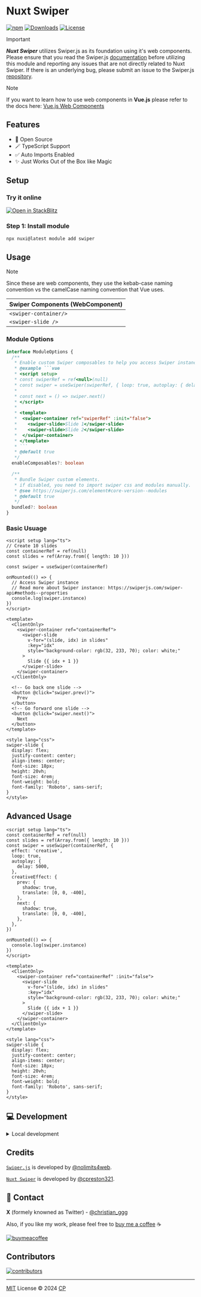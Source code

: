 # Nuxt Swiper

[![npm](https://img.shields.io/npm/v/nuxt-swiper?style=flat-square)](https://www.npmjs.com/package/nuxt-swiper/)
[![Downloads](https://img.shields.io/npm/dt/nuxt-swiper.svg?style=flat-square)](https://www.npmjs.com/package/nuxt-swiper)
[![License](https://img.shields.io/npm/l/nuxt-swiper?style=flat-square)](/LICENSE)

> [!IMPORTANT]
> ***Nuxt Swiper*** utilizes Swiper.js as its foundation using it's web components. Please ensure that you read the Swiper.js [documentation](https://swiperjs.com/element) before utilizing this module and reporting any issues that are not directly related to Nuxt Swiper. If there is an underlying bug, please submit an issue to the Swiper.js [repository](https://github.com/nolimits4web/swiper/issues).

> [!NOTE]
> If you want to learn how to use web components in **Vue.js** please refer to the docs here: [Vue.js Web Components](https://vuejs.org/guide/extras/web-components.html)

## Features

- 📖 Open Source
- 🪄 TypeScript Support
- ✅ Auto Imports Enabled
- ✨ Just Works Out of the Box like Magic

## Setup

### Try it online

[![Open in StackBlitz](https://developer.stackblitz.com/img/open_in_stackblitz.svg)](https://stackblitz.com/github/cpreston321/nuxt-swiper/tree/main/examples/swiper-basic?file=app.vue)

### Step 1: Install module

```bash
npx nuxi@latest module add swiper
```

## Usage

> [!NOTE]
> Since these are web components, they use the kebab-case naming convention vs the camelCase naming convention that Vue uses.

| Swiper Components (WebComponent) |
| -------------------------------- |
| `<swiper-container/>`     |
| `<swiper-slide />`        |

### Module Options

```ts
interface ModuleOptions {
  /**
   * Enable custom Swiper composables to help you access Swiper instance.
   * @example ```vue
   * <script setup>
   * const swiperRef = ref<null>(null)
   * const swiper = useSwiper(swiperRef, { loop: true, autoplay: { delay: 5000 })
   *
   * const next = () => swiper.next()
   * </script>
   *
   * <template>
   *  <swiper-container ref="swiperRef" :init="false">
   *    <swiper-slide>Slide 1</swiper-slide>
   *    <swiper-slide>Slide 2</swiper-slide>
   *  </swiper-container>
   * </template>
   * ```
   * @default true
   */
  enableComposables?: boolean

  /**
   * Bundle Swiper custom elements.
   * if disabled, you need to import swiper css and modules manually.
   * @see https://swiperjs.com/element#core-version--modules
   * @default true
   */
  bundled?: boolean
}
```

### Basic Usuage

```vue
<script setup lang="ts">
// Create 10 slides
const containerRef = ref(null)
const slides = ref(Array.from({ length: 10 }))

const swiper = useSwiper(containerRef)

onMounted(() => {
  // Access Swiper instance
  // Read more about Swiper instance: https://swiperjs.com/swiper-api#methods--properties
  console.log(swiper.instance)
})
</script>

<template>
  <ClientOnly>
    <swiper-container ref="containerRef">
      <swiper-slide
        v-for="(slide, idx) in slides"
        :key="idx"
        style="background-color: rgb(32, 233, 70); color: white;"
      >
        Slide {{ idx + 1 }}
      </swiper-slide>
    </swiper-container>
  </ClientOnly>

  <!-- Go back one slide -->
  <button @click="swiper.prev()">
    Prev
  </button>
  <!-- Go forward one slide -->
  <button @click="swiper.next()">
    Next
  </button>
</template>

<style lang="css">
swiper-slide {
  display: flex;
  justify-content: center;
  align-items: center;
  font-size: 18px;
  height: 20vh;
  font-size: 4rem;
  font-weight: bold;
  font-family: 'Roboto', sans-serif;
}
</style>
```

## Advanced Usage

```vue
<script setup lang="ts">
const containerRef = ref(null)
const slides = ref(Array.from({ length: 10 }))
const swiper = useSwiper(containerRef, {
  effect: 'creative',
  loop: true,
  autoplay: {
    delay: 5000,
  },
  creativeEffect: {
    prev: {
      shadow: true,
      translate: [0, 0, -400],
    },
    next: {
      shadow: true,
      translate: [0, 0, -400],
    },
  },
})

onMounted(() => {
  console.log(swiper.instance)
})
</script>

<template>
  <ClientOnly>
    <swiper-container ref="containerRef" :init="false">
      <swiper-slide
        v-for="(slide, idx) in slides"
        :key="idx"
        style="background-color: rgb(32, 233, 70); color: white;"
      >
        Slide {{ idx + 1 }}
      </swiper-slide>
    </swiper-container>
  </ClientOnly>
</template>

<style lang="css">
swiper-slide {
  display: flex;
  justify-content: center;
  align-items: center;
  font-size: 18px;
  height: 20vh;
  font-size: 4rem;
  font-weight: bold;
  font-family: 'Roboto', sans-serif;
}
</style>
```

## 💻 Development

<details>
  <summary>Local development</summary>

- Clone this repository
- Install the latest LTS version of [Node.js](https://nodejs.org/en/)
- Enable [Corepack](https://github.com/nodejs/corepack) using `corepack enable`
- Install dependencies using `pnpm install`
- Generate type stubs using `pnpm dev:prepare`
- Run tests using `pnpm dev`

</details>

## Credits

[`Swiper.js`](https://swiperjs.com/) is developed by [@nolimits4web](https://github.com/nolimits4web).

[`Nuxt Swiper`](#nuxt-swiper) is developed by [@cpreston321](https://github.com/cpreston321).

## 📧 Contact

**X** (formely knowned as Twitter) - [@christian_ggg](https://x.com/christian_ggg)

Also, if you like my work, please feel free to [buy me a coffee](https://www.buymeacoffee.com/cpreston321) ☕️

[![buymeacoffee](https://www.buymeacoffee.com/assets/img/custom_images/yellow_img.png)](https://www.buymeacoffee.com/cpreston321)

## Contributors

[![contributors](https://contrib.rocks/image?repo=cpreston321/nuxt-swiper)](https://contrib.rocks/image?repo=cpreston321/nuxt-swiper)

---

[MIT](./LICENSE) License © 2024 [CP](https://github.com/cpreston321)
